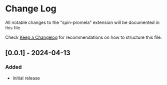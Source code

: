 # Change Log

All notable changes to the "spin-promela" extension will be documented in this file.

Check [Keep a Changelog](http://keepachangelog.com/) for recommendations on how to structure this file.

## [0.0.1] - 2024-04-13

### Added
- Initial release